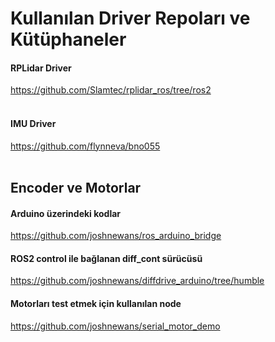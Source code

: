 # Kullanılan Driver Repoları ve Kütüphaneler
#### RPLidar Driver
https://github.com/Slamtec/rplidar_ros/tree/ros2
<br> <br>

#### IMU Driver
https://github.com/flynneva/bno055
<br> <br>

<!-- #### Map Explorer -->
<!-- https://github.com/DaniGarciaLopez/ros2_explorer -->
<!-- <br> <br> -->

## Encoder ve Motorlar
#### Arduino üzerindeki kodlar
https://github.com/joshnewans/ros_arduino_bridge

#### ROS2 control ile bağlanan diff_cont sürücüsü
https://github.com/joshnewans/diffdrive_arduino/tree/humble

#### Motorları test etmek için kullanılan node
https://github.com/joshnewans/serial_motor_demo
			

